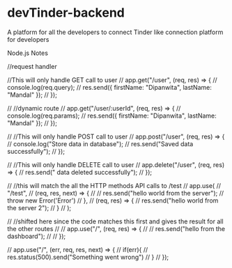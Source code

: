 # devTinder-backend

A platform for all the developers to connect
Tinder like connection platform for developers

Node.js Notes

//request handler

//This will only handle GET call to user
// app.get("/user", (req, res) => {
// console.log(req.query);
// res.send({ firstName: "Dipanwita", lastName: "Mandal" });
// });

// //dynamic route
// app.get("/user/:userId", (req, res) => {
// console.log(req.params);
// res.send({ firstName: "Dipanwita", lastName: "Mandal" });
// });

// //This will only handle POST call to user
// app.post("/user", (req, res) => {
// console.log("Store data in database");
// res.send("Saved data successfully");
// });

// //This will only handle DELETE call to user
// app.delete("/user", (req, res) => {
// res.send(" data deleted successfully");
// });

// //this will match the all the HTTP methods API calls to /test
// app.use(
// "/test",
// (req, res, next) => {
// // res.send("hello world from the server");
// throw new Error('Error')
// },
// (req, res) => {
// res.send("hello world from the server 2");
// }
// );

// //shifted here since the code matches this first and gives the result for all the other routes
// // app.use("/", (req, res) => {
// // res.send("hello from the dashboard");
// // });

// app.use("/", (err, req, res, next) => {
// if(err){
// res.status(500).send("Something went wrong")
// }
// });
